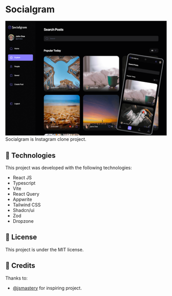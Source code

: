# Socialgram
![Socialgram](preview-app.png)
Socialgram is Instagram clone project.

## 🚀 Technologies

This project was developed with the following technologies:
- React JS
- Typescript
- Vite
- React Query
- Appwrite
- Tailwind CSS
- Shadcn/ui
- Zod
- Dropzone

## 📜 License

This project is under the MIT license.

## 🤝 Credits

Thanks to:

- [@jsmastery](https://www.jsmastery.pro/) for inspiring project.